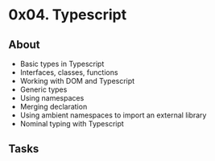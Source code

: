 # 0x04. Typescript

## About
- Basic types in Typescript
- Interfaces, classes, functions
- Working with DOM and Typescript
- Generic types
- Using namespaces
- Merging declaration
- Using ambient namespaces to import an external library
- Nominal typing with Typescript

## Tasks
